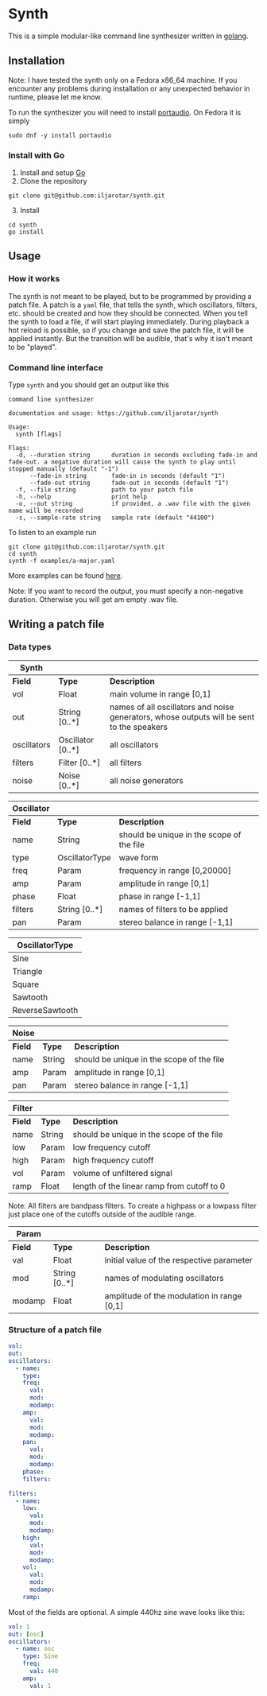 # Synth

This is a simple modular-like command line synthesizer written in
[golang](https://go.dev/).

## Installation

Note: I have tested the synth only on a Fedora x86_64 machine. If you encounter
any problems during installation or any unexpected behavior in runtime, please
let me know.

To run the synthesizer you will need to install
[portaudio](http://portaudio.com/docs/v19-doxydocs/tutorial_start.html). On
Fedora it is simply

```
sudo dnf -y install portaudio
```

### Install with Go

1. Install and setup [Go](https://go.dev/doc/install)
2. Clone the repository

```
git clone git@github.com:iljarotar/synth.git
```

3. Install

```
cd synth
go install
```

## Usage

### How it works

The synth is not meant to be played, but to be programmed by providing a patch
file. A patch is a `yaml` file, that tells the synth, which oscillators,
filters, etc. should be created and how they should be connected. When you tell
the synth to load a file, if will start playing immediately. During playback a
hot reload is possible, so if you change and save the patch file, it will be
applied instantly. But the transition will be audible, that's why it isn't meant
to be "played".

### Command line interface

Type `synth` and you should get an output like this

```
command line synthesizer

documentation and usage: https://github.com/iljarotar/synth

Usage:
  synth [flags]

Flags:
  -d, --duration string      duration in seconds excluding fade-in and fade-out. a negative duration will cause the synth to play until stopped manually (default "-1")
      --fade-in string       fade-in in seconds (default "1")
      --fade-out string      fade-out in seconds (default "1")
  -f, --file string          path to your patch file
  -h, --help                 print help
  -o, --out string           if provided, a .wav file with the given name will be recorded
  -s, --sample-rate string   sample rate (default "44100")
```

To listen to an example run

```
git clone git@github.com:iljarotar/synth.git
cd synth
synth -f examples/a-major.yaml
```

More examples can be found [here](https://github.com/iljarotar/synth-patches).

Note: If you want to record the output, you must specify a non-negative
duration. Otherwise you will get am empty .wav file.

## Writing a patch file

### Data types

| Synth       |                   |                                                                                           |
| ----------- | ----------------- | ----------------------------------------------------------------------------------------- |
| **Field**   | **Type**          | **Description**                                                                           |
| vol         | Float             | main volume in range [0,1]                                                                |
| out         | String [0..*]     | names of all oscillators and noise generators, whose outputs will be sent to the speakers |
| oscillators | Oscillator [0..*] | all oscillators                                                                           |
| filters     | Filter [0..*]     | all filters                                                                               |
| noise       | Noise [0..*]      | all noise generators                                                                      |

| Oscillator |                |                                           |
| ---------- | -------------- | ----------------------------------------- |
| **Field**  | **Type**       | **Description**                           |
| name       | String         | should be unique in the scope of the file |
| type       | OscillatorType | wave form                                 |
| freq       | Param          | frequency in range [0,20000]              |
| amp        | Param          | amplitude in range [0,1]                  |
| phase      | Float          | phase in range [-1,1]                     |
| filters    | String [0..*]  | names of filters to be applied            |
| pan        | Param          | stereo balance in range [-1,1]            |

| OscillatorType  |
| --------------- |
| Sine            |
| Triangle        |
| Square          |
| Sawtooth        |
| ReverseSawtooth |

| Noise     |          |                                           |
| --------- | -------- | ----------------------------------------- |
| **Field** | **Type** | **Description**                           |
| name      | String   | should be unique in the scope of the file |
| amp       | Param    | amplitude in range [0,1]                  |
| pan       | Param    | stereo balance in range [-1,1]            |

| Filter    |          |                                            |
| --------- | -------- | ------------------------------------------ |
| **Field** | **Type** | **Description**                            |
| name      | String   | should be unique in the scope of the file  |
| low       | Param    | low frequency cutoff                       |
| high      | Param    | high frequency cutoff                      |
| vol       | Param    | volume of unfiltered signal                |
| ramp      | Float    | length of the linear ramp from cutoff to 0 |

Note: All filters are bandpass filters. To create a highpass or a lowpass filter
just place one of the cutoffs outside of the audible range.

| Param     |               |                                            |
| --------- | ------------- | ------------------------------------------ |
| **Field** | **Type**      | **Description**                            |
| val       | Float         | initial value of the respective parameter  |
| mod       | String [0..*] | names of modulating oscillators            |
| modamp    | Float         | amplitude of the modulation in range [0,1] |

### Structure of a patch file

```yaml
vol:
out:
oscillators:
  - name:
    type:
    freq:
      val:
      mod:
      modamp:
    amp:
      val:
      mod:
      modamp:
    pan:
      val:
      mod:
      modamp:
    phase:
    filters:

filters:
  - name:
    low:
      val:
      mod:
      modamp:
    high:
      val:
      mod:
      modamp:
    vol:
      val:
      mod:
      modamp:
    ramp:
```

Most of the fields are optional. A simple 440hz sine wave looks like this:

```yaml
vol: 1
out: [osc]
oscillators:
  - name: osc
    type: Sine
    freq: 
      val: 440
    amp:
      val: 1
```
